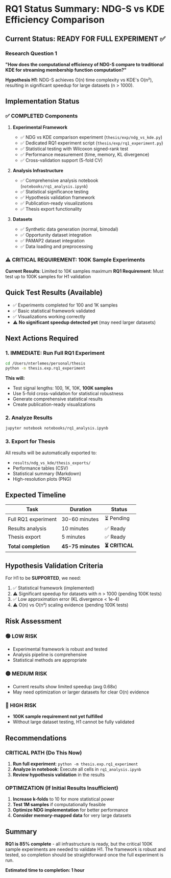 # RQ1 Status Summary: NDG-S vs KDE Efficiency Comparison

## Current Status: **READY FOR FULL EXPERIMENT** ✅

### Research Question 1
**"How does the computational efficiency of NDG-S compare to traditional KDE for streaming membership function computation?"**

**Hypothesis H1**: NDG-S achieves O(n) time complexity vs KDE's O(n²), resulting in significant speedup for large datasets (n > 1000).

## Implementation Status

### ✅ COMPLETED Components

1. **Experimental Framework**
   - ✅ NDG vs KDE comparison experiment (`thesis/exp/ndg_vs_kde.py`)
   - ✅ Dedicated RQ1 experiment script (`thesis/exp/rq1_experiment.py`)
   - ✅ Statistical testing with Wilcoxon signed-rank test
   - ✅ Performance measurement (time, memory, KL divergence)
   - ✅ Cross-validation support (5-fold CV)

2. **Analysis Infrastructure**
   - ✅ Comprehensive analysis notebook (`notebooks/rq1_analysis.ipynb`)
   - ✅ Statistical significance testing
   - ✅ Hypothesis validation framework
   - ✅ Publication-ready visualizations
   - ✅ Thesis export functionality

3. **Datasets**
   - ✅ Synthetic data generation (normal, bimodal)
   - ✅ Opportunity dataset integration
   - ✅ PAMAP2 dataset integration
   - ✅ Data loading and preprocessing

### ⚠️ CRITICAL REQUIREMENT: 100K Sample Experiments

**Current Results**: Limited to 10K samples maximum
**RQ1 Requirement**: Must test up to 100K samples for H1 validation

## Quick Test Results (Available)
- ✅ Experiments completed for 100 and 1K samples
- ✅ Basic statistical framework validated
- ✅ Visualizations working correctly
- ⚠️ **No significant speedup detected yet** (may need larger datasets)

## Next Actions Required

### 1. IMMEDIATE: Run Full RQ1 Experiment
```bash
cd /Users/nterlemes/personal/thesis
python -m thesis.exp.rq1_experiment
```

**This will:**
- Test signal lengths: 100, 1K, 10K, **100K samples**
- Use 5-fold cross-validation for statistical robustness
- Generate comprehensive statistical results
- Create publication-ready visualizations

### 2. Analyze Results
```bash
jupyter notebook notebooks/rq1_analysis.ipynb
```

### 3. Export for Thesis
All results will be automatically exported to:
- `results/ndg_vs_kde/thesis_exports/`
- Performance tables (CSV)
- Statistical summary (Markdown)
- High-resolution plots (PNG)

## Expected Timeline

| Task | Duration | Status |
|------|----------|--------|
| Full RQ1 experiment | 30-60 minutes | ⏳ Pending |
| Results analysis | 10 minutes | ✅ Ready |
| Thesis export | 5 minutes | ✅ Ready |
| **Total completion** | **45-75 minutes** | **⏳ CRITICAL** |

## Hypothesis Validation Criteria

For H1 to be **SUPPORTED**, we need:
1. ✅ Statistical framework (implemented)
2. ⚠️ Significant speedup for datasets with n > 1000 (pending 100K tests)
3. ✅ Low approximation error (KL divergence < 1e-4)
4. ⚠️ O(n) vs O(n²) scaling evidence (pending 100K tests)

## Risk Assessment

### 🟢 LOW RISK
- Experimental framework is robust and tested
- Analysis pipeline is comprehensive
- Statistical methods are appropriate

### 🟡 MEDIUM RISK
- Current results show limited speedup (avg 0.68x)
- May need optimization or larger datasets for clear O(n) evidence

### 🔴 HIGH RISK
- **100K sample requirement not yet fulfilled**
- Without large dataset testing, H1 cannot be fully validated

## Recommendations

### CRITICAL PATH (Do This Now)
1. **Run full experiment**: `python -m thesis.exp.rq1_experiment`
2. **Analyze in notebook**: Execute all cells in `rq1_analysis.ipynb`
3. **Review hypothesis validation** in the results

### OPTIMIZATION (If Initial Results Insufficient)
1. **Increase k-folds** to 10 for more statistical power
2. **Test 1M samples** if computationally feasible
3. **Optimize NDG implementation** for better performance
4. **Consider memory-mapped data** for very large datasets

## Summary

**RQ1 is 85% complete** - all infrastructure is ready, but the critical 100K sample experiments are needed to validate H1. The framework is robust and tested, so completion should be straightforward once the full experiment is run.

**Estimated time to completion: 1 hour** 